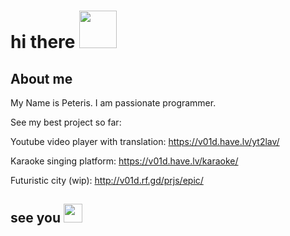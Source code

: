 # hi there <img src='https://media.tenor.com/_rAgn1VgQdIAAAAi/wave.gif' width='60px'>

## About me
My Name is Peteris.
I am passionate programmer.




See my best project so far:

Youtube video player with translation:
https://v01d.have.lv/yt2lav/

Karaoke singing platform:
https://v01d.have.lv/karaoke/

Futuristic city (wip):
http://v01d.rf.gd/prjs/epic/


## see you <img src='https://media.tenor.com/_rAgn1VgQdIAAAAi/wave.gif' width='30px'>
